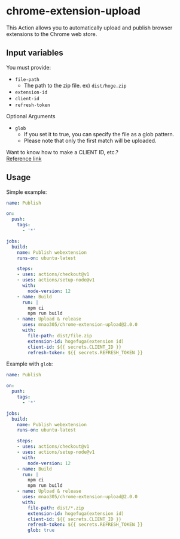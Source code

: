 # chrome-extension-upload

This Action allows you to automatically upload and publish browser extensions to the Chrome web store.

## Input variables

You must provide:

- `file-path`
  - The path to the zip file. ex) `dist/hoge.zip`
- `extension-id`
- `client-id`
- `refresh-token`

Optional Arguments

- `glob`
  - If you set it to true, you can specify the file as a glob pattern.
  - Please note that only the first match will be uploaded.

Want to know how to make a CLIENT ID, etc.?  
[Reference link](https://github.com/DrewML/chrome-webstore-upload/blob/master/How%20to%20generate%20Google%20API%20keys.md)

## Usage

Simple example:

```yaml
name: Publish

on:
  push:
    tags:
      - '*'

jobs:
  build:
    name: Publish webextension
    runs-on: ubuntu-latest

    steps:
    - uses: actions/checkout@v1
    - uses: actions/setup-node@v1
      with:
        node-version: 12
    - name: Build
      run: |
        npm ci
        npm run build
    - name: Upload & release
      uses: mnao305/chrome-extension-upload@2.0.0
      with:
        file-path: dist/file.zip
        extension-id: hogefuga(extension id)
        client-id: ${{ secrets.CLIENT_ID }}
        refresh-token: ${{ secrets.REFRESH_TOKEN }}
```

Example with `glob`:

```yaml
name: Publish

on:
  push:
    tags:
      - '*'

jobs:
  build:
    name: Publish webextension
    runs-on: ubuntu-latest

    steps:
    - uses: actions/checkout@v1
    - uses: actions/setup-node@v1
      with:
        node-version: 12
    - name: Build
      run: |
        npm ci
        npm run build
    - name: Upload & release
      uses: mnao305/chrome-extension-upload@2.0.0
      with:
        file-path: dist/*.zip
        extension-id: hogefuga(extension id)
        client-id: ${{ secrets.CLIENT_ID }}
        refresh-token: ${{ secrets.REFRESH_TOKEN }}
        glob: true
```
